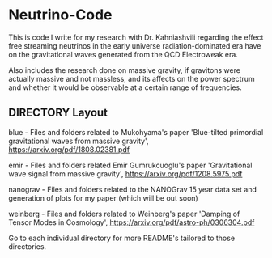 # Neutrino-Code
This is code I write for my research with Dr. Kahniashvili regarding the effect free streaming neutrinos in the early universe radiation-dominated era have on the gravitational waves generated from the QCD Electroweak era.

Also includes the research done on massive gravity, if gravitons were actually massive and not massless, and its affects on the power spectrum and whether it would be observable at a certain range of frequencies. 

DIRECTORY Layout
----------------------------
blue - Files and folders related to Mukohyama's paper 'Blue-tilted primordial gravitational waves from massive gravity', https://arxiv.org/pdf/1808.02381.pdf 

emir - Files and folders related Emir Gumrukcuoglu's paper 'Gravitational wave signal from massive gravity', https://arxiv.org/pdf/1208.5975.pdf  

nanograv - Files and folders related to the NANOGrav 15 year data set and generation of plots for my paper (which will be out soon)

weinberg - Files and folders related to Weinberg's paper 'Damping of Tensor Modes in Cosmology', https://arxiv.org/pdf/astro-ph/0306304.pdf 

Go to each individual directory for more README's tailored to those directories. 
